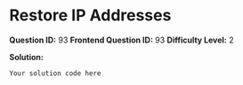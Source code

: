 
  # Restore IP Addresses
  
  **Question ID:** 93
  **Frontend Question ID:** 93
  **Difficulty Level:** 2
  
  **Solution:**  
  ```
  Your solution code here
  ```
    